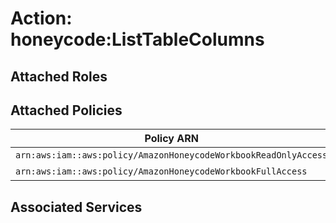 # Action: honeycode:ListTableColumns

## Attached Roles

## Attached Policies

| Policy ARN | Policy Name |
|------------|-------------|
| `arn:aws:iam::aws:policy/AmazonHoneycodeWorkbookReadOnlyAccess` | [AmazonHoneycodeWorkbookReadOnlyAccess](../policies.md#amazonhoneycodeworkbookreadonlyaccess) |
| `arn:aws:iam::aws:policy/AmazonHoneycodeWorkbookFullAccess` | [AmazonHoneycodeWorkbookFullAccess](../policies.md#amazonhoneycodeworkbookfullaccess) |

## Associated Services

